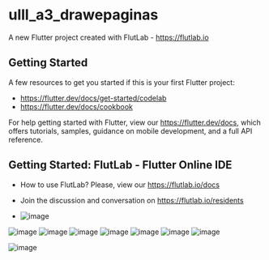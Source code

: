 # ulll_a3_drawepaginas

A new Flutter project created with FlutLab - https://flutlab.io

## Getting Started

A few resources to get you started if this is your first Flutter project:

- https://flutter.dev/docs/get-started/codelab
- https://flutter.dev/docs/cookbook

For help getting started with Flutter, view our
https://flutter.dev/docs, which offers tutorials,
samples, guidance on mobile development, and a full API reference.

## Getting Started: FlutLab - Flutter Online IDE

- How to use FlutLab? Please, view our https://flutlab.io/docs
- Join the discussion and conversation on https://flutlab.io/residents

- ![image](https://github.com/jctorres10/UII-Act3-Drawer/assets/143548160/f9590aae-c854-460e-8013-c7fb387b908d)

![image](https://github.com/jctorres10/UII-Act3-Drawer/assets/143548160/235d2a5c-3422-4da0-821e-f8a7f7797b42)
![image](https://github.com/jctorres10/UII-Act3-Drawer/assets/143548160/a7cbefdb-204b-4a19-8441-e0f65af4e0e1)
![image](https://github.com/jctorres10/UII-Act3-Drawer/assets/143548160/8620b54f-e5c8-4144-b741-e9b406603d05)
![image](https://github.com/jctorres10/UII-Act3-Drawer/assets/143548160/c6a2b66f-af1d-45c0-8083-dfe6f6c9c146)
![image](https://github.com/jctorres10/UII-Act3-Drawer/assets/143548160/fed03c2d-313a-4c28-90d7-aadcd8b7f867)
![image](https://github.com/jctorres10/UII-Act3-Drawer/assets/143548160/e4f4a2ef-f501-4aba-9c06-c82b0180093e)
![image](https://github.com/jctorres10/UII-Act3-Drawer/assets/143548160/7ddfba5d-9070-4d34-9cac-bd713ff54c78)

![image](https://github.com/jctorres10/UII-Act3-Drawer/assets/143548160/1a8d8b67-da1d-4c57-8374-d4e048d37742)


